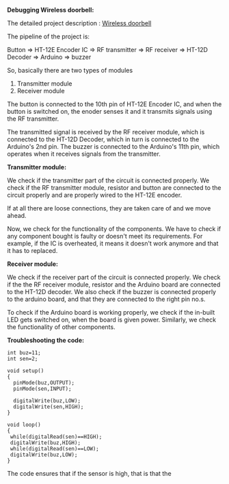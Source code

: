 **Debugging Wireless doorbell:** 

The detailed project description :
[Wireless doorbell](https://github.com/Snehan2k2/Elec_club_Mini_Task_2/blob/master/Wireless%20doorbell.md)

The pipeline of the project is:

Button => HT-12E Encoder IC => RF transmitter => RF receiver => HT-12D Decoder => Arduino => buzzer

So, basically there are two types of modules

1. Transmitter module
2. Receiver module

The button is connected to the 10th pin of HT-12E Encoder IC, and when the button is switched on, the enoder senses it and it transmits signals using the RF transmitter.

The transmitted signal is received by the RF receiver module, which is connected to the HT-12D Decoder, which in turn is connected to the Arduino's 2nd pin. The buzzer is connected to the Arduino's 11th pin, which operates when it receives signals from the transmitter.

**Transmitter module:**

We check if the transmitter part of the circuit is connected properly. We check if the RF transmitter module, resistor and button are connected to the circuit properly and are properly wired to the HT-12E encoder.

If at all there are loose connections, they are taken care of and we move ahead.

Now, we check for the functionality of the components. We have to check if any component bought is faulty or doesn't meet its requirements. For example, if the IC is overheated, it means it doesn't work anymore and that it has to replaced.

**Receiver module:**

We check if the receiver part of the circuit is connected properly. We check if the the RF receiver module, resistor and the Arduino board are connected to the HT-12D decoder. We also check if the buzzer is connected properly to the arduino board, and that they are connected to the right pin no.s.

To check if the Arduino board is working properly, we check if the in-built LED gets switched on, when the board is given power. Similarly, we check the functionality of other components.

**Troubleshooting the code:**
```
int buz=11;
int sen=2;

void setup() 
{
  pinMode(buz,OUTPUT);
  pinMode(sen,INPUT);

  digitalWrite(buz,LOW);
  digitalWrite(sen,HIGH);
}

void loop() 
{
 while(digitalRead(sen)==HIGH);
 digitalWrite(buz,HIGH);
 while(digitalRead(sen)==LOW);
 digitalWrite(buz,LOW);
}
```
The code ensures that if the sensor is high, that is that the 
